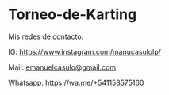 # Torneo-de-Karting

Mis redes de contacto:

IG: https://www.instagram.com/manucasulolp/

Mail: emanuelcasulo@gmail.com

Whatsapp: https://wa.me/+541158575160
